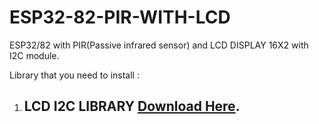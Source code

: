 # ESP32-82-PIR-WITH-LCD
ESP32/82 with PIR(Passive infrared sensor) and LCD DISPLAY 16X2 with I2C module.

Library that you need to install :
1. ## LCD I2C LIBRARY [Download Here](https://github.com/fdebrabander/Arduino-LiquidCrystal-I2C-library).
